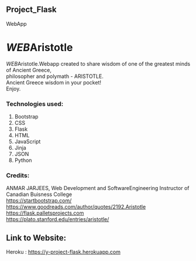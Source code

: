 ## Project_Flask
WebApp

# <h1><em> WEB</em>Aristotle</h1>

<em> WEB</em>Aristotle.Webapp created to share wisdom of one of the greatest minds of Ancient Greece,<br> philosopher and polymath - ARISTOTLE.<br>
Ancient Greece wisdom in your pocket!<br>
Enjoy.

### Technologies used:
1. Bootstrap<br>
2. CSS<br>
3. Flask<br>
4. HTML<br>
5. JavaScript<br>
6. Jinja<br>
7. JSON<br>
8. Python<br>

### Credits:
ANMAR JARJEES, Web Development and SoftwareEngineering Instructor   of   Canadian Buisness College<br>
https://startbootstrap.com/<br>
https://www.goodreads.com/author/quotes/2192.Aristotle<br>
https://flask.palletsprojects.com<br>
https://plato.stanford.edu/entries/aristotle/<br>


## Link to Website:

Heroku : https://y-project-flask.herokuapp.com

